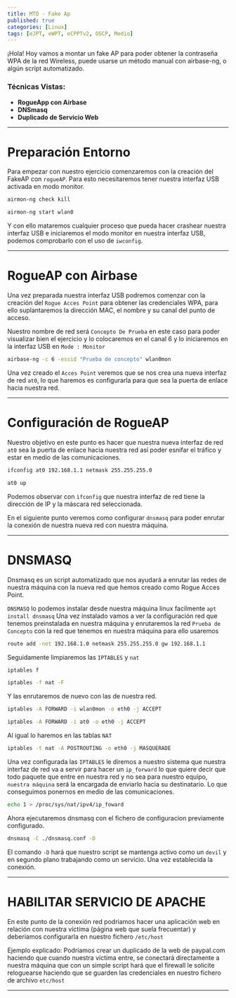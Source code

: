 ```yaml
---
title: MTD - Fake Ap 
published: true
categories: [Linux]
tags: [eJPT, eWPT, eCPPTv2, OSCP, Medio]
---
```



¡Hola! Hoy vamos a montar un fake AP para poder obtener la contraseña WPA de la red Wireless,
puede usarse un método manual con airbase-ng, o algún script automatizado.


### Técnicas Vistas: 

- **RogueApp con Airbase**
- **DNSmasq**
- **Duplicado de Servicio Web**
* * *

# Preparación Entorno
Para empezar con nuestro ejercicio comenzaremos con la creación del FakeAP con `rogueAP`. Para esto necesitaremos tener nuestra interfaz USB activada en modo monitor.

```bash
airmon-ng check kill
```
```bash
airmon-ng start wlan0
```

Y con ello mataremos cualquier proceso que pueda hacer crashear nuestra interfaz USB e iniciaremos el modo monitor en nuestra interfaz USB, podemos comprobarlo con el uso de `iwconfig`.

* * * 
# RogueAP con Airbase
Una vez preparada nuestra interfaz USB podremos comenzar con la creación del `Rogue Acces Point` para obtener las credenciales WPA, para ello suplantaremos la dirección MAC, el nombre y su canal del punto de acceso.

Nuestro nombre de red será `Concepto De Prueba` en este caso para poder visualizar bien el ejercicio y lo colocaremos en el canal 6 y lo iniciaremos en la interfaz USB en `Mode : Monitor`

```bash
airbase-ng -c 6 -essid "Prueba de concepto" wlan0mon
```

Una vez creado el `Acces Point` veremos que se nos crea una nueva interfaz de red `at0`, lo que haremos es configurarla para que sea la puerta de enlace hacia nuestra red.

* * *


# Configuración de RogueAP

Nuestro objetivo en este punto es hacer que nuestra nueva interfaz de red `at0`
sea la puerta de enlace hacia nuestra red así poder esnifar el tráfico y estar en medio de las comunicaciones.

```bash
ifconfig at0 192.168.1.1 netmask 255.255.255.0
```
```bash 
at0 up
```

Podemos observar con `ìfconfig` que nuestra interfaz de red tiene la dirección de IP y la máscara red seleccionada.

En el siguiente punto veremos como configurar `dnsmasq` para poder enrutar la conexión de nuestra nueva red con nuestra máquina.

* * * 

# DNSMASQ
Dnsmasq es un script automatizado que nos ayudará a enrutar las redes de nuestra máquina con la nueva red que hemos creado como Rogue Acces Point.

`DNSMASQ` lo podemos instalar desde nuestra máquina linux facilmente `apt install dnsmasq`
Una vez instalado vamos a ver la configuración red que tenemos preinstalada en nuestra máquina y enrutaremos la red `Prueba de Concepto` con la red que tenemos en nuestra máquina para ello usaremos

```bash
route add -net 192.168.1.0 netmask 255.255.255.0 gw 192.168.1.1 
```

Seguidamente limpiaremos las `IPTABLES` y `nat` 

```bash
iptables f
```
```bash
iptables -f nat -F 
```
Y las enrutaremos de nuevo con las de nuestra red.

```bash
iptables -A FORWARD -i wlan0mon -o eth0 -j ACCEPT
```

```bash
iptables -A FORWARD -i at0 -o eth0 -j ACCEPT
```
Al igual lo haremos en las tablas `NAT`
```bash
iptables -t nat -A POSTROUTING -o eth0 -j MASQUERADE
```
Una vez configurada las `IPTABLES` le diremos a nuestro sistema que nuestra interfaz de red va a servir para hacer un `ip_forward` lo que quiere decir que todo paquete que entre en nuestra red y no sea para nuestro equipo, `nuestra máquina` será la encargada de enviarlo hacia su destinatario. Lo que conseguimos ponernos en medio de las comunicaciones.

```bash
echo 1 > /proc/sys/nat/ipv4/ip_foward
```

Ahora ejecutaremos dnsmasq con el fichero de configuracion previamente configurado.

```bash
dnsmasq -C ./dnsmasq.conf -D
```

El comando `-D` hará que nuestro script se mantenga activo como un `devil` y en segundo plano trabajando como un servicio. Una vez establecida la conexión. 


* * *

# HABILITAR SERVICIO DE APACHE
En este punto de la conexión red podriamos hacer una aplicación web en relación con nuestra víctima (página web que suela frecuentar) y deberiamos configurarla en nuestro fichero `/etc/host`

Ejemplo explicado: Podríamos crear un duplicado de la web de paypal.com haciendo que cuando nuestra víctima entre, se conectará directamente a nuestra máquina que con un simple script hará que el firewall le solicite reloguearse haciendo que se guarden las credenciales en nuestro fichero de archivo `etc/host`

* * *

